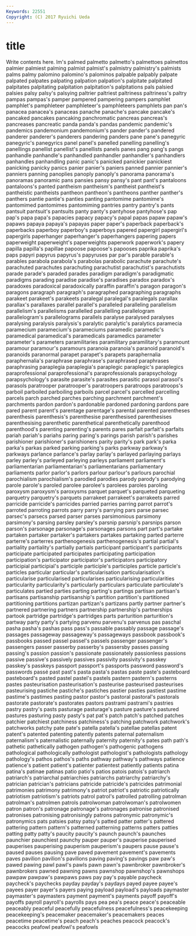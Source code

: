 ```yaml
---
Keywords: 22551 
Copyright: (C) 2017 Ryuichi Ueda
---
```


# title

Write contents here.
lm's palmed palmetto palmetto's palmettoes palmettos palmier palmiest palming
palmist palmist's palmistry palmistry's palmists palms palmy palomino palomino's palominos
palpable palpably palpate palpated palpates palpating palpation palpation's palpitate palpitated
palpitates palpitating palpitation palpitation's palpitations pals palsied palsies palsy palsy's
palsying paltrier paltriest paltriness paltriness's paltry pampas pampas's pamper pampered
pampering pampers pamphlet pamphlet's pamphleteer pamphleteer's pamphleteers pamphlets pan pan's
panacea panacea's panaceas panache panache's pancake pancake's pancaked pancakes pancaking
panchromatic pancreas pancreas's pancreases pancreatic panda panda's pandas pandemic pandemic's
pandemics pandemonium pandemonium's pander pander's pandered panderer panderer's panderers pandering
panders pane pane's panegyric panegyric's panegyrics panel panel's panelled panelling
panelling's panellings panellist panellist's panellists panels panes pang pang's pangs
panhandle panhandle's panhandled panhandler panhandler's panhandlers panhandles panhandling panic panic's
panicked panickier panickiest panicking panicky panics panier panier's paniers panned
pannier pannier's panniers panning panoplies panoply panoply's panorama panorama's panoramas
panoramic pans pansies pansy pansy's pant pant's pantaloons pantaloons's panted
pantheism pantheism's pantheist pantheist's pantheistic pantheists pantheon pantheon's pantheons panther
panther's panthers pantie pantie's panties panting pantomime pantomime's pantomimed pantomimes
pantomiming pantries pantry pantry's pants pantsuit pantsuit's pantsuits panty panty's
pantyhose pantyhose's pap pap's papa papa's papacies papacy papacy's papal
papas papaw papaw's papaws papaya papaya's papayas paper paper's paperback
paperback's paperbacks paperboy paperboy's paperboys papered papergirl papergirl's papergirls paperhanger
paperhanger's paperhangers papering papers paperweight paperweight's paperweights paperwork paperwork's papery
papilla papilla's papillae papoose papoose's papooses paprika paprika's paps papyri
papyrus papyrus's papyruses par par's parable parable's parables parabola parabola's
parabolas parabolic parachute parachute's parachuted parachutes parachuting parachutist parachutist's parachutists
parade parade's paraded parades paradigm paradigm's paradigmatic paradigms parading paradise
paradise's paradises paradox paradox's paradoxes paradoxical paradoxically paraffin paraffin's paragon
paragon's paragons paragraph paragraph's paragraphed paragraphing paragraphs parakeet parakeet's parakeets
paralegal paralegal's paralegals parallax parallax's parallaxes parallel parallel's paralleled paralleling
parallelism parallelism's parallelisms parallelled parallelling parallelogram parallelogram's parallelograms parallels paralyse
paralysed paralyses paralysing paralysis paralysis's paralytic paralytic's paralytics paramecia paramecium
paramecium's parameciums paramedic paramedic's paramedical paramedical's paramedicals paramedics parameter parameter's
parameters paramilitaries paramilitary paramilitary's paramount paramour paramour's paramours paranoia paranoia's
paranoid paranoid's paranoids paranormal parapet parapet's parapets paraphernalia paraphernalia's paraphrase
paraphrase's paraphrased paraphrases paraphrasing paraplegia paraplegia's paraplegic paraplegic's paraplegics paraprofessional
paraprofessional's paraprofessionals parapsychology parapsychology's parasite parasite's parasites parasitic parasol parasol's
parasols paratrooper paratrooper's paratroopers paratroops paratroops's parboil parboiled parboiling parboils
parcel parcel's parcelled parcelling parcels parch parched parches parching parchment
parchment's parchments pardon pardon's pardonable pardoned pardoning pardons pare pared
parent parent's parentage parentage's parental parented parentheses parenthesis parenthesis's parenthesise
parenthesised parenthesises parenthesising parenthetic parenthetical parenthetically parenthood parenthood's parenting parenting's
parents pares parfait parfait's parfaits pariah pariah's pariahs paring paring's
parings parish parish's parishes parishioner parishioner's parishioners parity parity's park
park's parka parka's parkas parked parking parking's parks parkway parkway's
parkways parlance parlance's parlay parlay's parlayed parlaying parlays parley parley's
parleyed parleying parleys parliament parliament's parliamentarian parliamentarian's parliamentarians parliamentary parliaments
parlor parlor's parlors parlour parlour's parlours parochial parochialism parochialism's parodied
parodies parody parody's parodying parole parole's paroled parolee parolee's parolees
paroles paroling paroxysm paroxysm's paroxysms parquet parquet's parqueted parqueting parquetry
parquetry's parquets parrakeet parrakeet's parrakeets parred parricide parricide's parricides parried
parries parring parrot parrot's parroted parroting parrots parry parry's parrying
pars parse parsec parsec's parsecs parsed parser parses parsimonious parsimony
parsimony's parsing parsley parsley's parsnip parsnip's parsnips parson parson's parsonage
parsonage's parsonages parsons part part's partake partaken partaker partaker's partakers
partakes partaking parted parterre parterre's parterres parthenogenesis parthenogenesis's partial partial's
partiality partiality's partially partials participant participant's participants participate participated participates
participating participation participation's participator participator's participators participatory participial participial's participle
participle's participles particle particle's particles particular particular's particularisation particularisation's particularise
particularised particularises particularising particularities particularity particularity's particularly particulars particulate particulate's
particulates partied parties parting parting's partings partisan partisan's partisans partisanship
partisanship's partition partition's partitioned partitioning partitions partizan partizan's partizans partly
partner partner's partnered partnering partners partnership partnership's partnerships partook partridge
partridge's partridges parts parturition parturition's partway party party's partying parvenu
parvenu's parvenus pas paschal pasha pasha's pashas pass pass's passable
passably passage passage's passages passageway passageway's passageways passbook passbook's passbooks
passed passel passel's passels passenger passenger's passengers passer passerby passerby's
passersby passes passing passing's passion passion's passionate passionately passionless passions
passive passive's passively passives passivity passivity's passkey passkey's passkeys passport
passport's passports password password's passwords passé past past's pasta pasta's
pastas paste paste's pasteboard pasteboard's pasted pastel pastel's pastels pastern
pastern's pasterns pastes pasteurisation pasteurisation's pasteurise pasteurised pasteurises pasteurising pastiche
pastiche's pastiches pastier pasties pastiest pastime pastime's pastimes pasting pastor
pastor's pastoral pastoral's pastorals pastorate pastorate's pastorates pastors pastrami pastrami's
pastries pastry pastry's pasts pasturage pasturage's pasture pasture's pastured pastures
pasturing pasty pasty's pat pat's patch patch's patched patches patchier
patchiest patchiness patchiness's patching patchwork patchwork's patchworks patchy pate pate's
patella patella's patellae patellas patent patent's patented patenting patently patents
paternal paternalism paternalism's paternalistic paternally paternity paternity's pates path path's
pathetic pathetically pathogen pathogen's pathogenic pathogens pathological pathologically pathologist pathologist's
pathologists pathology pathology's pathos pathos's paths pathway pathway's pathways patience
patience's patient patient's patienter patientest patiently patients patina patina's patinae
patinas patio patio's patios patois patois's patriarch patriarch's patriarchal patriarchies
patriarchs patriarchy patriarchy's patrician patrician's patricians patricide patricide's patricides patrimonial
patrimonies patrimony patrimony's patriot patriot's patriotic patriotically patriotism patriotism's patriots
patrol patrol's patrolled patrolling patrolman patrolman's patrolmen patrols patrolwoman patrolwoman's
patrolwomen patron patron's patronage patronage's patronages patronise patronised patronises patronising
patronisingly patrons patronymic patronymic's patronymics pats patsies patsy patsy's patted
patter patter's pattered pattering pattern pattern's patterned patterning patterns patters
patties patting patty patty's paucity paucity's paunch paunch's paunches paunchier
paunchiest paunchy pauper pauper's pauperise pauperised pauperises pauperising pauperism pauperism's
paupers pause pause's paused pauses pausing pave paved pavement pavement's
pavements paves pavilion pavilion's pavilions paving paving's pavings paw paw's
pawed pawing pawl pawl's pawls pawn pawn's pawnbroker pawnbroker's pawnbrokers
pawned pawning pawns pawnshop pawnshop's pawnshops pawpaw pawpaw's pawpaws paws
pay pay's payable paycheck paycheck's paychecks payday payday's paydays payed
payee payee's payees payer payer's payers paying payload payload's payloads
paymaster paymaster's paymasters payment payment's payments payoff payoff's payoffs payroll
payroll's payrolls pays pea pea's peace peace's peaceable peaceably peaceful
peacefully peacefulness peacefulness's peacekeeping peacekeeping's peacemaker peacemaker's peacemakers peaces peacetime
peacetime's peach peach's peaches peacock peacock's peacocks peafowl peafowl's peafowls
